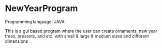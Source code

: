 # NewYearProgram

Programming language: JAVA

This is a gui based program where the user can create ornaments, new year trees, presents, and etc. with small &amp; large &amp; medium sizes and different dimensions
